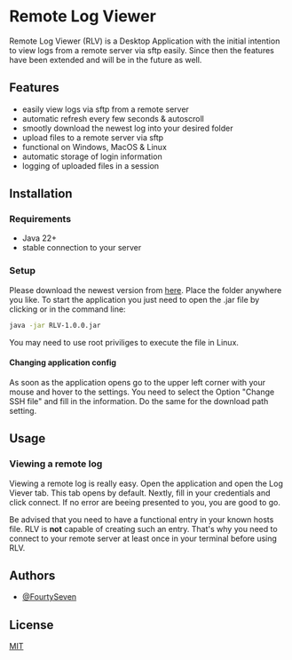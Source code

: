 # Remote Log Viewer

Remote Log Viewer (RLV) is a Desktop Application with the initial intention to view logs from a remote server via sftp easily. Since then the features have been extended and will be in the future as well. 


## Features

- easily view logs via sftp from a remote server
- automatic refresh every few seconds & autoscroll
- smootly download the newest log into your desired folder
- upload files to a remote server via sftp
- functional on Windows, MacOS & Linux
- automatic storage of login information
- logging of uploaded files in a session

## Installation

### Requirements

- Java 22+
- stable connection to your server

### Setup

Please download the newest version from [here](https://www.google.com/). Place the folder anywhere you like.
To start the application you just need to open the .jar file by clicking or in the command line:
```bash
java -jar RLV-1.0.0.jar
```
You may need to use root priviliges to execute the file in Linux.

#### Changing application config

As soon as the application opens go to the upper left corner with your mouse and hover to the settings. You need to select the Option "Change SSH file" and fill in the information. 
Do the same for the download path setting. 

## Usage

### Viewing a remote log

Viewing a remote log is really easy. Open the application and open the Log Viever tab. This tab opens by default. Nextly, fill in your credentials and click connect. If no error are beeing presented to you, you are good to go.

Be advised that you need to have a functional entry in your known hosts file. RLV is **not** capable of creating such an entry. That's why you need to connect to your remote server at least once in your terminal before using RLV.

## Authors

- [@FourtySeven](https://github.com/FourtySeven047)


## License

[MIT](https://choosealicense.com/licenses/mit/)
